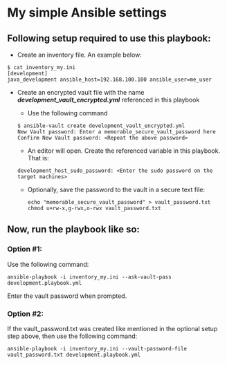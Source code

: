 # My simple Ansible settings

## Following setup required to use this playbook:

- Create an inventory file. An example below:
```
$ cat inventory_my.ini
[development]
java_development ansible_host=192.168.100.100 ansible_user=me_user
```

- Create an encrypted vault file with the name _**development_vault_encrypted.yml**_ referenced in this playbook
  - Use the following command
  
   ```
   $ ansible-vault create development_vault_encrypted.yml 
   New Vault password: Enter a memorable_secure_vault_password here
   Confirm New Vault password: <Repeat the above password>
   ```

  - An editor will open. Create the referenced variable in this playbook. That is:
   ```
   development_host_sudo_password: <Enter the sudo password on the target machines>
   ```

  - Optionally, save the password to the vault in a secure text file:
      ```
      echo "memorable_secure_vault_password" > vault_password.txt
      chmod u+rw-x,g-rwx,o-rwx vault_password.txt
      ```

## Now, run the playbook like so:

### Option #1:
Use the following command:

   ```
   ansible-playbook -i inventory_my.ini --ask-vault-pass development.playbook.yml 
   ```
   Enter the vault password when prompted.


### Option #2:
If the vault_password.txt was created like mentioned in the optional setup step above, then use the following command:
```
ansible-playbook -i inventory_my.ini --vault-password-file vault_password.txt development.playbook.yml 
```


